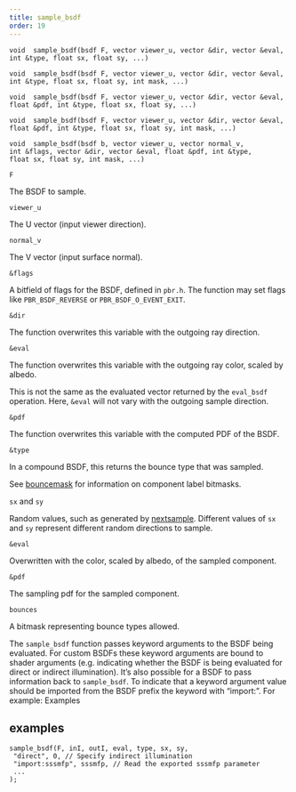 ```yaml
---
title: sample_bsdf
order: 19
---
```

`void  sample_bsdf(bsdf F, vector viewer_u, vector &dir, vector &eval, int &type, float sx, float sy, ...)`

`void  sample_bsdf(bsdf F, vector viewer_u, vector &dir, vector &eval, int &type, float sx, float sy, int mask, ...)`

`void  sample_bsdf(bsdf F, vector viewer_u, vector &dir, vector &eval, float &pdf, int &type, float sx, float sy, ...)`

`void  sample_bsdf(bsdf F, vector viewer_u, vector &dir, vector &eval, float &pdf, int &type, float sx, float sy, int mask, ...)`

`void  sample_bsdf(bsdf b, vector viewer_u, vector normal_v, int &flags, vector &dir, vector &eval, float &pdf, int &type, float sx, float sy, int mask, ...)`

`F`

The BSDF to sample.

`viewer_u`

The U vector (input viewer direction).

`normal_v`

The V vector (input surface normal).

`&flags`

A bitfield of flags for the BSDF, defined in `pbr.h`. The function may set flags like `PBR_BSDF_REVERSE` or `PBR_BSDF_O_EVENT_EXIT`.

`&dir`

The function overwrites this variable with the outgoing ray direction.

`&eval`

The function overwrites this variable with the outgoing ray color, scaled by albedo.

This is not the same as the evaluated vector returned by the `eval_bsdf` operation. Here, `&eval` will not vary with the outgoing sample direction.

`&pdf`

The function overwrites this variable with the computed PDF of the BSDF.

`&type`

In a compound BSDF, this returns the bounce type that was sampled.

See [bouncemask](/en/houdini-vex/shading-and-rendering/bouncemask) for information on component label bitmasks.

`sx` and `sy`

Random values, such as generated by [nextsample](/en/houdini-vex/sampling/nextsample). Different values of `sx` and `sy` represent different random directions to sample.

`&eval`

Overwritten with the color, scaled by albedo, of the sampled component.

`&pdf`

The sampling pdf for the sampled component.

`bounces`

A bitmask representing bounce types allowed.

The `sample_bsdf` function passes keyword arguments to the BSDF being
evaluated. For custom BSDFs these keyword arguments are bound to shader
arguments (e.g. indicating whether the BSDF is being evaluated for direct or
indirect illumination). It’s also possible for a BSDF to pass information back
to `sample_bsdf`. To indicate that a keyword argument value should be imported
from the BSDF prefix the keyword with “import:”. For example:
Examples

## examples

```vex
sample_bsdf(F, inI, outI, eval, type, sx, sy,
 "direct", 0, // Specify indirect illumination
 "import:sssmfp", sssmfp, // Read the exported sssmfp parameter
 ...
);

```
